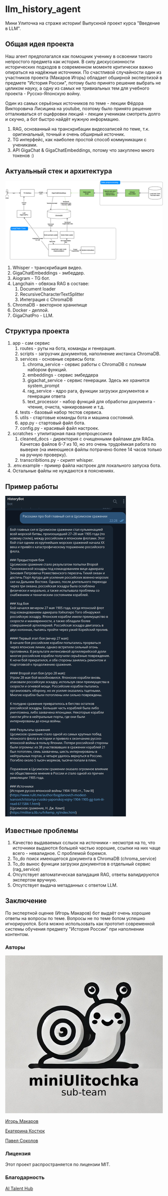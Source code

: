# llm_history_agent
Мини Улиточка на страже истории! Выпускной проект курса "Введение в LLM".

## Общая идея проекта
Наш агент предполагался как помощник ученику в освоении такого непростого предмета как история. В силу дискуссионности
исторических подходов в современном моменте критически важно опираться на надёжные источники. По счастливой случайности
один из участников проекта (Макаров Игорь) обладает обширной экспертизой в предмете "История России", потому было
принято решение выбрать не целиком науку, а одну из самых не тривиальных тем для учебного проекта - Русско-Японскую
войну.

Один из самых серьёзных источников по теме - лекции Фёдора Викторовича Лисицина на youtube, поэтому было принято решение
отталкиваться от оцифровки лекций - лекции ученикам смотреть долго и скучно, а бот быстро найдёт нужную информацию.

1. RAG, основанный на транскрибации видеозаписей по теме, т.к. оригинальный, точный и очень обширный источник.
2. TG интерфейс, как наиболее простой способ коммуникации с учениками.
3. API GigaChat & GigaChatEmbeddings, потому что закуплено много токенов :)

## Актуальный стек и архитектура
![LLM_hist.png](artifacts%2FLLM_hist.png)

1. Whisper - транскрибация видео.
2. GigaChatEmbeddings - эмбеддер.
3. Aiogram - TG бот.
4. Langchain - обвязка RAG в составе:
   1. Document loader
   2. RecursiveCharacterTextSplitter
   3. Интеграция c ChromaDB
4. ChromaDB - векторное хранилище
5. Docker - деплой.
6. GigaChatPro - LLM.

## Структура проекта
1. app - сам сервис
   1. routes - руты на бота, команды и генерация.
   2. scripts - загрузчик документов, наполнение инстанса ChromaDB.
   3. services - основные сервисы бота:
      1. chroma_service - сервис работы с ChromaDB с полным набором функций.
      2. embeddings - сервис эмбеддера
      3. gigachat_service - сервис генерации. Здесь же хранится system_prompt
      4. rag_service - ядро рага, функции загрузки документов и генерации ответа
      5. text_processor - набор функций для обработки документа - чтение, очиста, чанкирование и т.д.
   4. tests - базовый набор тестов сервиса.
   5. utils - стартовые команды бота и машина состояний.
   6. app.py - стартовый файл бота.
   7. config.py - красивый файл настроек.
2. scratches - утилитарная пака препроцессинга
   1. cleaned_docs - директория с очищенными файлами для RAGa. Качетсво файлов 6-7 из 10, но это очень трудоёмкая работа по выверке (на имеющиеся файлы потрачено более 14 часов только на ручную проверку).
   2. transcribitions.py - скрипт whisper.
3. .env.example - пример файла настроек для локального запуска бота.
4. Остальные файлы не нуждаются в пояснениях.

## Пример работы
![example.png](artifacts%2Fexample.png)

## Известные проблемы
1. Качество выдаваемых сслыок на источники - несмотря на то, что источники выдаются большей частью хорошие, ссылки на них чаще всего - невалидное. С проблемой боремся.
2. To_do поиск имеющегося документа в ChromaDB (chroma_service)
3. To_do вынос функции загрузки документов в отдельный сервис (rag_service)
4. Отсутствует автоматическая валидация RAG, ответы валидируются экспертом вручную.
5. Отсутствует выдача метаданных с ответом LLM.

## Заключение
По экспертной оценке (Игорь Макаров) бот выдаёт очень хорошие ответы на вопросы по теме. Вопросы не по теме ботом успешно игнорируются.
Бота можно использовать как прототип современной системы обучения предмету "История России" при наполнении контентом.

### Авторы

![mini.jpg](artifacts%2Fmini.jpg)

[Игорь Макаров](https://t.me/qeshtir)

[Екатерина Костюк](https://t.me/Jenova_13)

[Павел Соколов](https://t.me/SPI_q)

### Лицензия

Этот проект распространяется по лицензии MIT.

### Благодарность

[AI Talent Hub](https://ai.itmo.ru/)